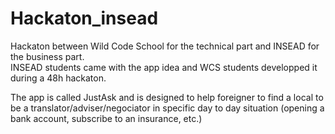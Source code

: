Hackaton_insead
===============

Hackaton between Wild Code School for the technical part and INSEAD for the business part.  
INSEAD students came with the app idea and WCS students developped it during a 48h hackaton.

The app is called JustAsk and is designed to help foreigner to find a local to be a translator/adviser/negociator in specific day to day situation (opening a bank account, subscribe to an insurance, etc.)
